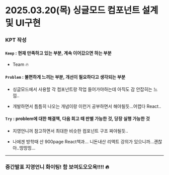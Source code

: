 # 2025.03.20(목) 싱글모드 컴포넌트 설계 및 UI구현

### KPT 작성

#### `Keep` : 현재 만족하고 있는 부분, 계속 이어갔으면 하는 부분

- Team 🔥

#### `Problem` : 불편하게 느끼는 부분, 개선이 필요하다고 생각되는 부분

- 싱글모드에서 사용할 각 컴포넌트랑 작업 들어가야하는데 아직도 감 안잡히는 느낌..

- 개발하면서 틈틈히 나오는 개념이랑 이런거 공부하면서 해야될듯...어렵다 React..

#### `Try` : problem에 대한 해결책, 다음 회고 때 판별 가능한 것, 당장 실행 가능한 것

- 지영언니꺼 참고하면서 최대한 비슷한 컴포넌트 구조 짜야될듯..

- 나에겐 방학때 산 900page React책과... 니돈내산 리액트 강의가 있으니까...괜찮아..띵띵띵...

---

### 중간발표 지영언니 화이팅! 함 보여도오오옥!!!! 🔥


